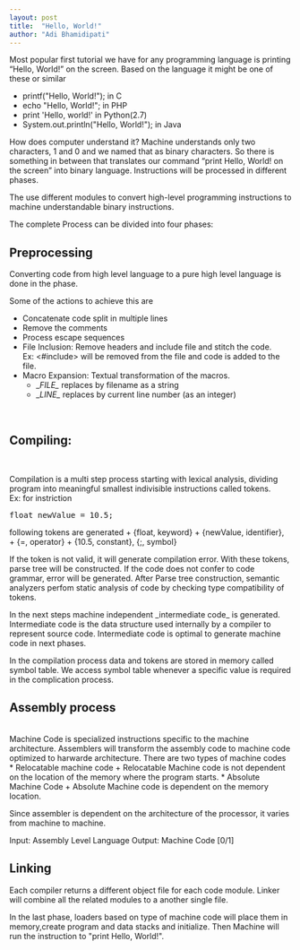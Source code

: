 ```yaml
---
layout: post
title:  "Hello, World!"
author: "Adi Bhamidipati"
---
```


Most popular first tutorial we have for any programming language is printing “Hello, World!” on the screen. Based on the language it might be one of these or similar

- printf("Hello, World!"); in C
- echo "Hello, World!"; in PHP
- print 'Hello, world!' in Python(2.7)
- System.out.println("Hello, World!"); in Java

How does computer understand it? Machine understands only two characters, 1 and 0 and we named that as binary characters. So there is something in between that translates our command “print Hello, World! on the screen” into binary language. Instructions will be processed in different phases.

The use different modules to convert high-level programming instructions to machine understandable binary instructions.

The complete Process can be divided into four phases:

## Preprocessing
Converting code from high level language to a pure high level language is done in the phase. <br />

Some of the actions to achieve this are <br />

* Concatenate code split in multiple lines
* Remove the comments
* Process escape sequences
* File Inclusion: Remove headers and include file and stitch the code.
  <br />
  Ex: <#include> will be removed from the file and code is added to the file.
* Macro Expansion: Textual transformation of the macros.
  <br />
  + \__FILE\__ replaces by filename as a string
  + \__LINE\__ replaces by current line number (as an integer)
 <br />

## Compiling:
<br />
<p>
Compilation is a multi step process starting with lexical analysis, dividing program into meaningful smallest indivisible instructions called tokens.
<br />
Ex: for instriction </br>
<pre>
float newValue = 10.5; 
</pre> 
following tokens are generated 
+ {float, keyword}
+ {newValue, identifier},
+ {=, operator} 
+ {10.5, constant}, {;, symbol}

If the token is not valid, it will generate compilation error. With these tokens, parse tree will be constructed. If the code does not confer to code grammar, error will be generated. After Parse tree construction, semantic analyzers perfom static analysis of code by checking type compatibility of tokens. 
<p />

<p>
In the next steps machine independent _intermediate code_ is generated. Intermediate code is the data structure used internally by a compiler to represent source code. Intermediate code is optimal to generate machine code in next phases.
</p>

In the compilation process data and tokens are stored in memory called symbol table. We access symbol table whenever a specific value is required in the complication process. 

## Assembly process
<br />
Machine Code is specialized instructions specific to the machine architecture. Assemblers will transform the assembly code to machine code optimized to harwarde architecture.
There are two types of machine codes 
* Relocatable machine code
  + Relocatable Machine code is not dependent on the location of the memory where the program starts.
* Absolute Machine Code
  + Absolute Machine code is dependent on the memory location.
  
Since assembler is dependent on the architecture of the processor, it varies from machine to machine.

Input: Assembly Level Language
Output: Machine Code [0/1]

## Linking
Each compiler returns a different object file for each code module. Linker will combine all the related modules to a another single file.

In the last phase, loaders based on type of machine code will place them in memory,create program and data stacks and initialize. 
Then Machine will run the instruction to "print Hello, World!".
